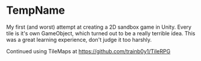 # TempName
My first (and worst) attempt at creating a 2D sandbox game in Unity.
Every tile is it's own GameObject, which turned out to be a really terrible idea.
This was a great learning experience, don't judge it too harshly. 

Continued using TileMaps at https://github.com/trainb0y1/TileRPG
